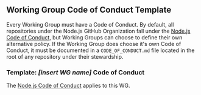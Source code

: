 ## Working Group Code of Conduct Template

Every Working Group must have a Code of Conduct. By default,
all repositories under the Node.js GitHub Organization fall under
the [Node.js Code of Conduct][], but Working Groups can choose to
define their own alternative policy. If the Working Group does choose
it's own Code of Conduct, it must be documented in a `CODE_OF_CONDUCT.md`
file located in the root of any repository under their stewardship.

### Template: *[insert WG name]* Code of Conduct

The [Node.js Code of Conduct][] applies to this WG.

[Node.js Code of Conduct]: https://github.com/nodejs/node/blob/master/CODE_OF_CONDUCT.md
